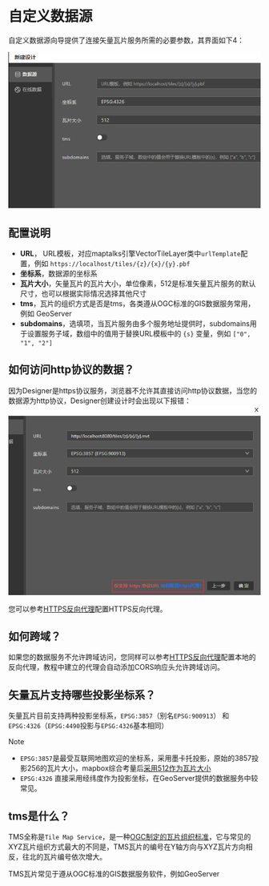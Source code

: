 # 自定义数据源

自定义数据源向导提供了连接矢量瓦片服务所需的必要参数，其界面如下4：

![alt text](image-5.png)

## 配置说明

* **URL**， URL模板，对应maptalks引擎VectorTileLayer类中```urlTemplate```配置，例如 `https://localhost/tiles/{z}/{x}/{y}.pbf`
* **坐标系**，数据源的坐标系
* **瓦片大小**，矢量瓦片的瓦片大小，单位像素，512是标准矢量瓦片服务的默认尺寸，也可以根据实际情况选择其他尺寸
* **tms**，瓦片的组织方式是否是tms，各类遵从OGC标准的GIS数据服务常用，例如 GeoServer
* **subdomains**，选填项，当瓦片服务由多个服务地址提供时，subdomains用于设置服务子域，数组中的值用于替换URL模板中的 `{s}` 变量，例如 `["0", "1", "2"]`

## 如何访问http协议的数据？

因为Designer是https协议服务，浏览器不允许其直接访问http协议数据，当您的数据源为http协议，Designer创建设计时会出现以下报错：
![alt text](image-2.png)

您可以参考[HTTPS反向代理](https)配置HTTPS反向代理。

## 如何跨域？

如果您的数据服务不允许跨域访问，您同样可以参考[HTTPS反向代理](https)配置本地的反向代理，教程中建立的代理会自动添加CORS响应头允许跨域访问。

## 矢量瓦片支持哪些投影坐标系？

矢量瓦片目前支持两种投影坐标系，`EPSG:3857`（别名`EPSG:900913`） 和 `EPSG:4326`（`EPSG:4490`投影与`EPSG:4326`基本相同）

> [!NOTE]
> * `EPSG:3857`是最受互联网地图欢迎的坐标系，采用墨卡托投影，原始的3857投影256的瓦片大小，mapbox综合考量后[采用512作为瓦片大小](https://blog.mapbox.com/512-map-tiles-cb5bfd6e72ba)
> * `EPSG:4326` 直接采用经纬度作为投影坐标，在GeoServer提供的数据服务中较常见。

## tms是什么？

TMS全称是`Tile Map Service`，是一种[OGC制定的瓦片组织标准](https://en.wikipedia.org/wiki/Tile_Map_Service)，它与常见的XYZ瓦片组织方式最大的不同是，TMS瓦片的编号在Y轴方向与XYZ瓦片方向相反，往北的瓦片编号依次增大。

TMS瓦片常见于遵从OGC标准的GIS数据服务软件，例如GeoServer



